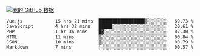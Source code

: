 [![我的 GitHub 数据](https://github-readme-stats.vercel.app/api?username=unbrain&?theme=dark)]()

<!--START_SECTION:waka-->

```text
Vue.js            15 hrs 21 mins  █████████████████▒░░░░░░░   69.73 %
JavaScript        4 hrs 32 mins   █████░░░░░░░░░░░░░░░░░░░░   20.61 %
PHP               1 hr 36 mins    █▓░░░░░░░░░░░░░░░░░░░░░░░   07.30 %
HTML              11 mins         ▒░░░░░░░░░░░░░░░░░░░░░░░░   00.84 %
JSON              10 mins         ▒░░░░░░░░░░░░░░░░░░░░░░░░   00.79 %
Markdown          7 mins          ░░░░░░░░░░░░░░░░░░░░░░░░░   00.57 %
```

<!--END_SECTION:waka-->
